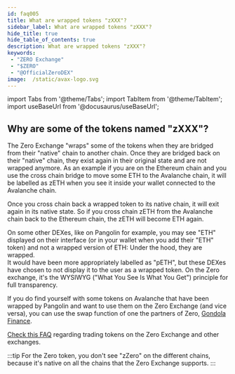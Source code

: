```yaml
---
id: faq005
title: What are wrapped tokens "zXXX"?
sidebar_label: What are wrapped tokens "zXXX"?
hide_title: true
hide_table_of_contents: true
description: What are wrapped tokens "zXXX"?
keywords:
 - "ZERO Exchange"
 - "$ZERO"
 - "@OfficialZeroDEX"
image:  /static/avax-logo.svg
---
```


import Tabs from '@theme/Tabs';
import TabItem from '@theme/TabItem';
import useBaseUrl from '@docusaurus/useBaseUrl';

## Why are some of the tokens named "zXXX"?

The Zero Exchange "wraps" some of the tokens when they are bridged from their "native" chain to another chain.  Once they are bridged back on their "native" chain, they exist again in their original state and are not wrapped anymore. As an example if you are on the Ethereum chain and you use the cross chain bridge to move some ETH to the Avalanche chain, it will be labelled as zETH when you see it inside your wallet connected to the Avalanche chain.

Once you cross chain back a wrapped token to its native chain, it will exit again in its native state.  So if you cross chain zETH from the Avalanche chain back to the Ethereum chain, the zETH will become ETH again.

On some other DEXes, like on Pangolin for example, you may see "ETH" displayed on their interface (or in your wallet when you add their "ETH" token) and not a wrapped version of ETH: Under the hood, they are wrapped.  
It would have been more appropriately labelled as "pETH", but these DEXes have chosen to not display it to the user as a wrapped token.   On the Zero exchange, it's the WYSIWYG ("What You See Is What You Get") principle for full transparency.

If you do find yourself with some tokens on Avalanche that have been wrapped by Pangolin and want to use them on the Zero Exchange (and vice versa), you can use the swap function of one the partners of Zero, [Gondola Finance](https://gondola.finance).

[Check this FAQ](faq006.md) regarding trading tokens on the Zero Exchange and other exchanges.

:::tip
For the Zero token, you don't see "zZero" on the different chains, because it's native on all the chains that the Zero Exchange supports.
:::
